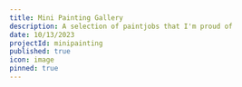```yaml
---
title: Mini Painting Gallery
description: A selection of paintjobs that I'm proud of
date: 10/13/2023
projectId: minipainting
published: true
icon: image
pinned: true
---
```


<script>
    import GridGallery from "../lib/components/GridGallery.svelte";
    import { MINIATURE_GALLERY } from "../lib/data/galleries.ts";

</script>

<br/>

<GridGallery images={MINIATURE_GALLERY}/>